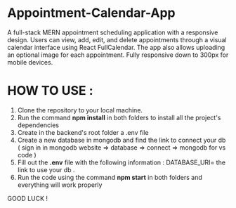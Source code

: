 # Appointment-Calendar-App
A full-stack MERN appointment scheduling application with a responsive design. Users can view, add, edit, and delete appointments through a visual calendar interface using React FullCalendar. The app also allows uploading an optional image for each appointment. Fully responsive down to 300px for mobile devices.

# HOW TO USE :
1. Clone the repository to your local machine.
2. Run the command **npm install** in both folders to install all the project's dependencies
3. Create in the backend's root folder a .env file
4. Create a new database in mongodb and find the link to connect your db ( sign in in mongodb website => database => connect => mongodb for vs code )
5. Fill out the **.env** file with the following information : DATABASE_URI= the link to use your db .
6. Run the code using the command **npm start** in both folders and everything will work properly 
 
GOOD LUCK !
